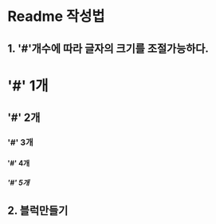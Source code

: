 # Readme 작성법
## 1. '#'개수에 따라 글자의 크기를 조절가능하다.

  #       '#' 1개
  ##      '#' 2개
  ###     '#' 3개
  ####    '#' 4개
  #####   '#' 5개

## 2. 블럭만들기
